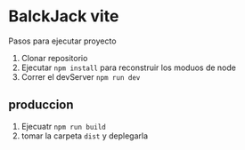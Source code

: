 # BalckJack vite
Pasos para ejecutar proyecto 

1. Clonar repositorio
2. Ejecutar ```npm install``` para reconstruir los moduos de node
3. Correr el devServer ```npm run dev```

## produccion 
1. Ejecuatr ```npm run build```
2. tomar la carpeta ```dist```  y deplegarla 